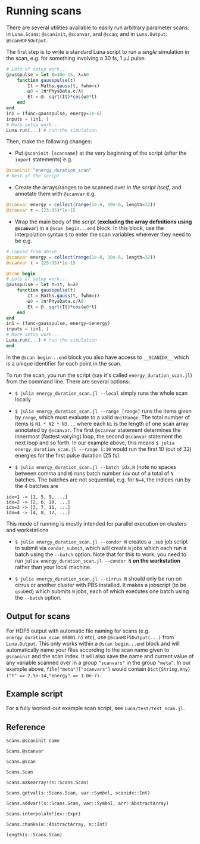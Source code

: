 # Running scans
There are several utilities available to easily run arbitrary parameter scans: in `Luna.Scans`: `@scaninit`, `@scanvar`, and `@scan`; and in `Luna.Output`: `@ScanHDF5Output`.

The first step is to write a standard Luna script to run a *single* simulation in the scan, e.g. for something involving a 30 fs, 1 μJ pulse:
```julia
# Lots of setup work...
gausspulse = let τ=30e-15, λ=λ0
    function gausspulse(t)
        It = Maths.gauss(t, fwhm=τ)
        ω0 = 2π*PhysData.c/λ0
        Et = @. sqrt(It)*cos(ω0*t)
    end
end
in1 = (func=gausspulse, energy=1e-6)
inputs = (in1, )
# More setup work...
Luna.run(...) # run the simulation
```

Then, make the following changes:
+ Put `@scaninit [scanname]` at the very beginning of the script (after the `import` statements) e.g.
```julia
@scaninit "energy_duration_scan"
# Rest of the script
```

+ Create the arrays/ranges to be scanned over *in the script itself*, and annotate them with `@scanvar` e.g.
```julia
@scanvar energy = collect(range(1e-6, 10e-6, length=32))
@scanvar τ = (25:35)*1e-15
```

+ Wrap the main body of the script (**excluding the array definitions using `@scanvar`**) in a `@scan begin...end` block. In this block, use the interpolation syntax `$` to enter the scan variables wherever they need to be e.g.
```julia
# Copied from above
@scanvar energy = collect(range(1e-6, 10e-6, length=32))
@scanvar τ = (25:35)*1e-15

@scan begin
# Lots of setup work...
gausspulse = let τ=$τ, λ=λ0
    function gausspulse(t)
        It = Maths.gauss(t, fwhm=τ)
        ω0 = 2π*PhysData.c/λ0
        Et = @. sqrt(It)*cos(ω0*t)
    end
end
in1 = (func=gausspulse, energy=$energy)
inputs = (in1, )
# More setup work...
Luna.run(...) # run the simulation
end
```

   In the `@scan begin...end` block you also have access to `__SCANIDX__` which is a unique identifier for each point in the scan.
  
To run the scan, you run the script (say it's called `energy_duration_scan.jl`) from the command line. There are several options:

+ `$ julia energy_duration_scan.jl --local` simply runs the whole scan locally

+ `$ julia energy_duration_scan.jl --range [range]` runs the items given by `range`, which must evaluate to a valid `UnitRange`. The total number of items is `N1 * N2 * N3...` where each `Ni` is the length of one scan array annotated by `@scanvar`. The first `@scanvar` statement determines the innermost (fastest varying) loop, the second `@scanvar` statement the next loop and so forth. In our example above, this means `$ julia energy_duration_scan.jl --range 1:10` would run the first 10 (out of 32) energies for the first pulse duration (25 fs).

+ `$ julia energy_duration_scan.jl --batch idx,N` (note no spaces between comma and `N`) runs batch number `idx` out of a total of `N` batches. The batches are not sequential, e.g. for `N=4`, the indices run by the 4 batches are
```
idx=1 -> [1, 5, 9, ...]
idx=2 -> [2, 6, 10, ...]
idx=3 -> [3, 7, 11, ...]
idx=4 -> [4, 8, 12, ...]
```
This mode of running is mostly intended for parallel execution on clusters and workstations
   
+ `$ julia energy_duration_scan.jl --condor N` creates a `.sub` job script to submit via `condor_submit`, which will create `N` jobs which each run a batch using the `--batch` option. Note that for this to work, you need to run `julia energy_duration_scan.jl --condor N` **on the workstation** rather than your local machine.

+ `$ julia energy_duration_scan.jl --cirrus N` should only be run on cirrus or another cluster with PBS installed. It makes a jobscript (to be `qsub`ed) which submits `N` jobs, each of which executes one batch using the `--batch` option.


## Output for scans
For HDF5 output with automatic file naming for scans (e.g. `energy_duration_scan_00001.h5` etc), use `@ScanHDF5Output(...)` from `Luna.Output`. This only works within a `@scan begin...end` block and will automatically name your files according to the scan name given to `@scaninit` and the scan index. It will also save the name and current value of any variable scanned over in a group `"scanvars"` in the group `"meta"`. In our example above, `file["meta"]["scanvars"]` would contain `Dict{String,Any}("τ" => 2.5e-14,"energy" => 1.0e-7)`.
   
## Example script
For a fully worked-out example scan script, see `Luna/test/test_scan.jl`.

## Reference

```@docs
Scans.@scaninit name
```

```@docs
Scans.@scanvar
```

```@docs
Scans.@scan
```

```@docs
Scans.Scan
```

```@docs
Scans.makearray!(s::Scans.Scan)
```

```@docs
Scans.getval(s::Scans.Scan, var::Symbol, scanidx::Int)
```

```@docs
Scans.addvar!(s::Scans.Scan, var::Symbol, arr::AbstractArray)
```

```@docs
Scans.interpolate!(ex::Expr)
```

```@docs
Scans.chunks(a::AbstractArray, n::Int)
```

```@docs
length(s::Scans.Scan)
```